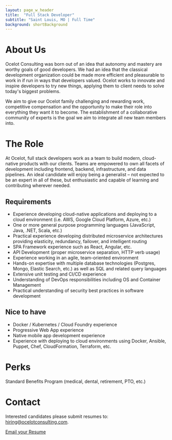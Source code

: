 ```yaml
---
layout: page_w_header
title:  "Full Stack Developer"
subtitle: "Saint Louis, MO | Full Time"
background: shortBackground
---
```


# About Us

Ocelot Consulting was born out of an idea that autonomy and mastery are worthy goals of good developers. We had an idea that the classical development organization could be made more efficient and pleasurable to work in if run in ways that developers valued. Ocelot works to innovate and inspire developers to try new things, applying them to client needs to solve today's biggest problems.

We aim to give our Ocelot family challenging and rewarding work, competitive compensation and the opportunity to make their role into everything they want it to become. The establishment of a collaborative community of experts is the goal we aim to integrate all new team members into.

# The Role
At Ocelot, full stack developers work as a team to build modern, cloud-native products with our clients.  Teams are empowered to own all facets of development including frontend, backend, infrastructure, and data pipelines.  An ideal candidate will enjoy being a generalist – not expected to be an expert in all of these, but enthusiastic and capable of learning and contributing wherever needed.

## Requirements

* Experience developing cloud-native applications and deploying to a cloud environment (i.e. AWS, Google Cloud Platform, Azure, etc.)
* One or more general purpose programming languages (JavaScript, Java, .NET, Scala, etc.)
* Practical experience developing distributed microservice architectures providing elasticity, redundancy, failover, and intelligent routing
* SPA Framework experience such as React, Angular, etc.
* API Development (proper microservice separation, HTTP verb usage)
* Experience working in an agile, team-oriented environment
* Hands-on expertise with multiple database technologies (Postgres, Mongo, Elastic Search, etc.) as well as SQL and related query languages
* Extensive unit testing and CI/CD experience
* Understanding of DevOps responsibilities including OS and Container Management
* Practical understanding of security best practices in software development

## Nice to have
* Docker / Kubernetes / Cloud Foundry experience
* Progressive Web App experience
* Native mobile app development experience
* Experience with deploying to cloud environments using Docker, Ansible, Puppet, Chef, CloudFormation, Terraform, etc.

# Perks
Standard Benefits Program (medical, dental, retirement, PTO, etc.)

# Contact
Interested candidates please submit resumes to: [hiring@ocelotconsulting.com](mailto:hiring@ocelotconsulting.com?subject=Full%20Stack%20Developer%20application).

<a class="button is-link is-outlined" href="mailto:hiring@ocelotconsulting.com?subject=Full%20Stack%20Developer%20application" target="_blank">Email your Resume</a>
